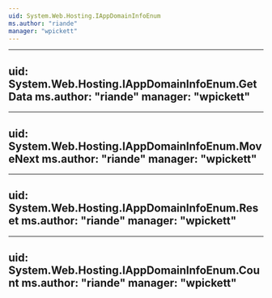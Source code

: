 ```yaml
---
uid: System.Web.Hosting.IAppDomainInfoEnum
ms.author: "riande"
manager: "wpickett"
---
```


---
uid: System.Web.Hosting.IAppDomainInfoEnum.GetData
ms.author: "riande"
manager: "wpickett"
---

---
uid: System.Web.Hosting.IAppDomainInfoEnum.MoveNext
ms.author: "riande"
manager: "wpickett"
---

---
uid: System.Web.Hosting.IAppDomainInfoEnum.Reset
ms.author: "riande"
manager: "wpickett"
---

---
uid: System.Web.Hosting.IAppDomainInfoEnum.Count
ms.author: "riande"
manager: "wpickett"
---
